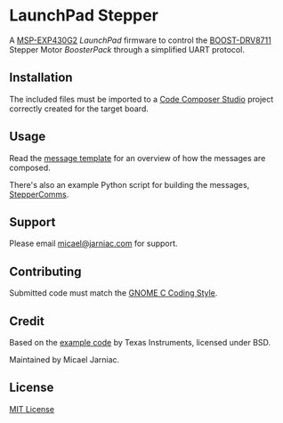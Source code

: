 # LaunchPad Stepper
A [MSP-EXP430G2][launchpad] _LaunchPad_ firmware to control the [BOOST-DRV8711][stepperdriver] Stepper Motor _BoosterPack_ through a simplified UART protocol.

## Installation
The included files must be imported to a [Code Composer Studio][ccs] project correctly created for the target board.

## Usage
Read the [message template][template] for an overview of how the messages are composed.

There's also an example Python script for building the messages, [StepperComms][steppercomms].

## Support
Please email [micael@jarniac.com][micael] for support.

## Contributing
Submitted code must match the [GNOME C Coding Style][gnomestyle].

## Credit
Based on the [example code][ticode] by Texas Instruments, licensed under BSD.

Maintained by Micael Jarniac.

## License
[MIT License][license]

<!-- Description -->
[launchpad]: http://www.ti.com/tool/MSP-EXP430G2 "MSP-EXP430G2 LaunchPad"
[stepperdriver]: http://www.ti.com/tool/BOOST-DRV8711 "BOOST-DRV8711 BoosterPack"

<!-- Installation -->
[ccs]: http://www.ti.com/tool/CCSTUDIO "Code Composer Studio"

<!-- Usage -->
[template]: MSG_TEMPLATE.md
[steppercomms]: https://github.com/MicaelJarniac/StepperComms

<!-- Support -->
[micael]: mailto:micael@jarniac.com "micael@jarniac.com"

<!-- Contributing -->
[gnomestyle]: https://developer.gnome.org/programming-guidelines/stable/c-coding-style.html.en "GNOME C Coding Style"

<!-- Credit -->
[ticode]: http://www.ti.com/lit/zip/slvc575 "Example Code"

<!-- License -->
[license]: LICENSE "MIT License"